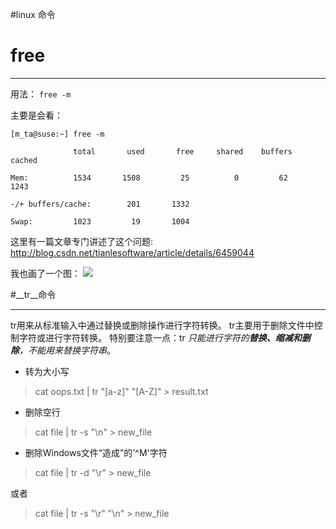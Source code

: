 #linux 命令

# __free__

----------


用法： 
 ` free -m `

主要是会看：



    [m_ta@suse:~] free -m

                  total       used       free     shared    buffers     cached

    Mem:          1534       1508         25          0         62       1243

    -/+ buffers/cache:        201       1332

    Swap:         1023         19       1004

这里有一篇文章专门讲述了这个问题: http://blog.csdn.net/tianlesoftware/article/details/6459044

我也画了一个图：
![](../../../image/blob/master/linux_free.jpg?raw=true)


#__tr__命令 

----------

tr用来从标准输入中通过替换或删除操作进行字符转换。 tr主要用于删除文件中控制字符或进行字符转换。
特别要注意一点：tr *只能进行字符的**替换、缩减和删除**，不能用来替换字符串*。

-  转为大小写
>cat oops.txt | tr "[a-z]" "[A-Z]" > result.txt

- 删除空行
>cat file | tr -s "\n" > new_file
 
- 删除Windows文件“造成”的'^M'字符
>cat file | tr -d "\r" > new_file

或者

>cat file | tr -s "\r" "\n" > new_file



